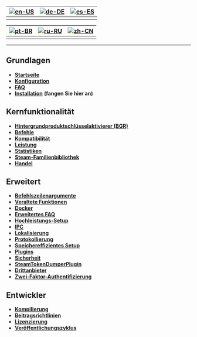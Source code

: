 | [![en-US](https://raw.githubusercontent.com/hjnilsson/country-flags/master/png100px/us.png)](https://github.com/JustArchiNET/ArchiSteamFarm/wiki/Home) | [![de-DE](https://raw.githubusercontent.com/hjnilsson/country-flags/master/png100px/de.png)](https://github.com/JustArchiNET/ArchiSteamFarm/wiki/Home-de-DE) | [![es-ES](https://raw.githubusercontent.com/hjnilsson/country-flags/master/png100px/es.png)](https://github.com/JustArchiNET/ArchiSteamFarm/wiki/Home-es-ES) |
| ------------------------------------------------------------------------------------------------------------------------------------------------------ | ------------------------------------------------------------------------------------------------------------------------------------------------------------ | ------------------------------------------------------------------------------------------------------------------------------------------------------------ |
|                                                                                                                                                        |                                                                                                                                                              |                                                                                                                                                              |

| [![pt-BR](https://raw.githubusercontent.com/hjnilsson/country-flags/master/png100px/br.png)](https://github.com/JustArchiNET/ArchiSteamFarm/wiki/Home-pt-BR) | [![ru-RU](https://raw.githubusercontent.com/hjnilsson/country-flags/master/png100px/ru.png)](https://github.com/JustArchiNET/ArchiSteamFarm/wiki/Home-ru-RU) | [![zh-CN](https://raw.githubusercontent.com/hjnilsson/country-flags/master/png100px/cn.png)](https://github.com/JustArchiNET/ArchiSteamFarm/wiki/Home-zh-CN) |
| ------------------------------------------------------------------------------------------------------------------------------------------------------------ | ------------------------------------------------------------------------------------------------------------------------------------------------------------ | ------------------------------------------------------------------------------------------------------------------------------------------------------------ |
|                                                                                                                                                              |                                                                                                                                                              |                                                                                                                                                              |

* * *

## Grundlagen

* **[Startseite](https://github.com/JustArchiNET/ArchiSteamFarm/wiki/Home-de-DE)**
* **[Konfiguration](https://github.com/JustArchiNET/ArchiSteamFarm/wiki/Configuration-de-DE)**
* **[FAQ](https://github.com/JustArchiNET/ArchiSteamFarm/wiki/FAQ-de-DE)**
* **[Installation](https://github.com/JustArchiNET/ArchiSteamFarm/wiki/Setting-up-de-DE)** **(fangen Sie hier an)**

## Kernfunktionalität

* **[Hintergrundproduktschlüsselaktivierer (BGR)](https://github.com/JustArchiNET/ArchiSteamFarm/wiki/Background-games-redeemer-de-DE)**
* **[Befehle](https://github.com/JustArchiNET/ArchiSteamFarm/wiki/Commands-de-DE)**
* **[Kompatibilität](https://github.com/JustArchiNET/ArchiSteamFarm/wiki/Compatibility-de-DE)**
* **[Leistung](https://github.com/JustArchiNET/ArchiSteamFarm/wiki/Performance-de-DE)**
* **[Statistiken](https://github.com/JustArchiNET/ArchiSteamFarm/wiki/Statistics-de-DE)**
* **[Steam-Familienbibliothek](https://github.com/JustArchiNET/ArchiSteamFarm/wiki/Steam-Family-Sharing-de-DE)**
* **[Handel](https://github.com/JustArchiNET/ArchiSteamFarm/wiki/Trading-de-DE)**

## Erweitert

* **[Befehlszeilenargumente](https://github.com/JustArchiNET/ArchiSteamFarm/wiki/Command-line-arguments-de-DE)**
* **[Veraltete Funktionen](https://github.com/JustArchiNET/ArchiSteamFarm/wiki/Deprecation-de-DE)**
* **[Docker](https://github.com/JustArchiNET/ArchiSteamFarm/wiki/Docker-de-DE)**
* **[Erweitertes FAQ](https://github.com/JustArchiNET/ArchiSteamFarm/wiki/Extended-FAQ-de-DE)**
* **[Hochleistungs-Setup](https://github.com/JustArchiNET/ArchiSteamFarm/wiki/High-performance-setup-de-DE)**
* **[IPC](https://github.com/JustArchiNET/ArchiSteamFarm/wiki/IPC-de-DE)**
* **[Lokalisierung](https://github.com/JustArchiNET/ArchiSteamFarm/wiki/Localization-de-DE)**
* **[Protokollierung](https://github.com/JustArchiNET/ArchiSteamFarm/wiki/Logging-de-DE)**
* **[Speichereffizientes Setup](https://github.com/JustArchiNET/ArchiSteamFarm/wiki/Low-memory-setup-de-DE)**
* **[Plugins](https://github.com/JustArchiNET/ArchiSteamFarm/wiki/Plugins-de-DE)**
* **[Sicherheit](https://github.com/JustArchiNET/ArchiSteamFarm/wiki/Security-de-DE)**
* **[SteamTokenDumperPlugin](https://github.com/JustArchiNET/ArchiSteamFarm/wiki/SteamTokenDumperPlugin-de-DE)**
* **[Drittanbieter](https://github.com/JustArchiNET/ArchiSteamFarm/wiki/Third-party-de-DE)**
* **[Zwei-Faktor-Authentifizierung](https://github.com/JustArchiNET/ArchiSteamFarm/wiki/Two-factor-authentication-de-DE)**

## Entwickler

* **[Kompilierung](https://github.com/JustArchiNET/ArchiSteamFarm/wiki/Compilation-de-DE)**
* **[Beitragsrichtlinien](https://github.com/JustArchiNET/ArchiSteamFarm/blob/main/.github/CONTRIBUTING.md)**
* **[Li­zen­zie­rung](https://github.com/JustArchiNET/ArchiSteamFarm/wiki/License-de-DE)**
* **[Veröffentlichungszyklus](https://github.com/JustArchiNET/ArchiSteamFarm/wiki/Release-cycle-de-DE)**